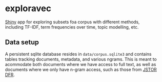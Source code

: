 exploravec
================

[Shiny] app for exploring subsets foa  corpus with different methods, including TF-IDF, term frequencies over time, topic modelling, etc.

## Data setup

A persistent sqlite database resides in `data/corpus.sqlite3` and contains tables tracking documents, metadata, and various ngrams.
This is meant to acommodate both documents where we have access to full text, as well as documents where we only have n-gram access, such as those from [JSTOR DFR][dfr].

[Shiny]: https://shiny.rstudio.com

[dfr]: https://www.jstor.org/dfr/

